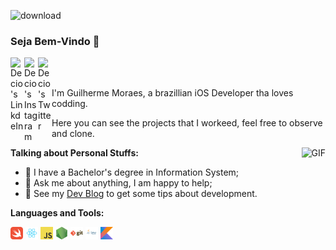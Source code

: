 ![download](https://user-images.githubusercontent.com/22078132/87231043-39bfdd80-c38a-11ea-8cb0-2bf634c79211.jpeg)


### Seja Bem-Vindo 👋

<a href="https://www.linkedin.com/in/ggarciamoraes/">
  <img align="left" alt="Decio's LinkdeIn" width="22px" src="https://cdn.jsdelivr.net/npm/simple-icons@v3/icons/linkedin.svg" />
</a>
<a href="https://www.instagram.com/eudesenvolvedor/">
  <img align="left" alt="Decio's Instagram" width="22px" src="https://cdn.jsdelivr.net/npm/simple-icons@v3/icons/instagram.svg" />
</a>
<a href="https://meublogdev.netlify.app/">
  <img align="left" alt="Decio's Twitter" width="22px" src="https://cdn.jsdelivr.net/npm/simple-icons@v3/icons/twitter.svg" />
</a>

<br />
<br />

I'm Guilherme Moraes, a brazillian iOS Developer tha loves codding.

Here you can see the projects that I workeed, feel free to observe and clone.

<img align="right" alt="GIF" src="https://media.giphy.com/media/p4NLw3I4U0idi/giphy.gif" />

**Talking about Personal Stuffs:**

- 📱 I have a Bachelor's degree in Information System; 
- 💬 Ask me about anything, I am happy to help;
- 📝 See my [Dev Blog](https://meublogdev.netlify.app/) to get some tips about development.


**Languages and Tools:**  

<code><img height="20" src="https://raw.githubusercontent.com/github/explore/80688e429a7d4ef2fca1e82350fe8e3517d3494d/topics/swift/swift.png"></code>
<code><img height="20" src="https://raw.githubusercontent.com/github/explore/80688e429a7d4ef2fca1e82350fe8e3517d3494d/topics/react/react.png"></code>
<code><img height="20" src="https://raw.githubusercontent.com/github/explore/80688e429a7d4ef2fca1e82350fe8e3517d3494d/topics/javascript/javascript.png"></code>
<code><img height="20" src="https://raw.githubusercontent.com/github/explore/80688e429a7d4ef2fca1e82350fe8e3517d3494d/topics/nodejs/nodejs.png"></code>
<code><img height="20" src="https://raw.githubusercontent.com/github/explore/80688e429a7d4ef2fca1e82350fe8e3517d3494d/topics/git/git.png"></code>
<code><img height="20" src="https://raw.githubusercontent.com/github/explore/80688e429a7d4ef2fca1e82350fe8e3517d3494d/topics/java/java.png"></code>
<code><img height="20" src="https://raw.githubusercontent.com/github/explore/80688e429a7d4ef2fca1e82350fe8e3517d3494d/topics/kotlin/kotlin.png"></code>
